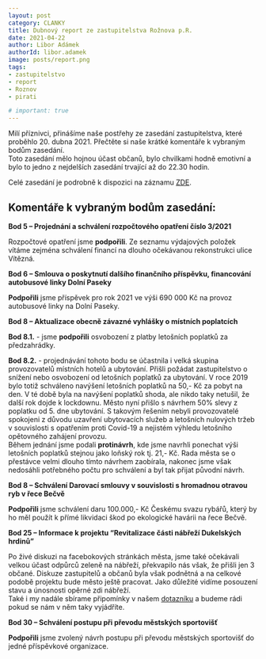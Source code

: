```yaml
---
layout: post
category: CLANKY
title: Dubnový report ze zastupitelstva Rožnova p.R. 
date: 2021-04-22
author: Libor Adámek
authorId: libor.adamek
image: posts/report.png  
tags: 
- zastupitelstvo
- report
- Roznov
- pirati

# important: true
---
```

Milí příznivci, přinášíme naše postřehy ze zasedání zastupitelstva, které proběhlo 20. dubna 2021. Přečtěte si naše krátké komentáře k vybraným bodům zasedání.
<br>Toto zasedání mělo hojnou účast občanů, bylo chvilkami hodně emotivní a bylo to jedno z nejdelších zasedání trvající až do 22.30 hodin.

Celé zasedání je podrobně k dispozici na záznamu [ZDE](https://www.tvbeskyd.cz/zastupitelstvo-mesta-roznov-pod-radhostem/).

## Komentáře k vybraným bodům zasedání:

**Bod 5 – Projednání a schválení rozpočtového opatření číslo 3/2021** 

Rozpočtové opatření jsme **podpořili**. Ze seznamu výdajových položek vítáme zejména schválení financí na dlouho očekávanou rekonstrukci ulice Vítězná. 

**Bod 6 – Smlouva o poskytnutí dalšího finančního příspěvku, financování autobusové linky Dolní Paseky** 

**Podpořili** jsme příspěvek pro rok 2021 ve výši 690 000 Kč na provoz autobusové linky na Dolní Paseky.

**Bod 8 – Aktualizace obecně závazné vyhlášky o místních poplatcích** 

**Bod 8.1.** - jsme **podpořili** osvobození z platby letošních poplatků za předzahrádky.

**Bod 8.2.** - projednávání tohoto bodu se účastnila i velká skupina provozovatelů místních hotelů a ubytování. Přišli požádat zastupitelstvo o snížení nebo osvobození od letošních poplatků za ubytování.
V roce 2019 bylo totiž schváleno navýšení letošních poplatků na 50,- Kč za pobyt na den. V té době byla na navýšení poplatků shoda, ale nikdo taky netušil, že další rok dojde k lockdownu. 
Město nyní přišlo s návrhem 50% slevy z poplatku od 5. dne ubytování.
S takovým řešením nebyli provozovatelé spokojeni z důvodu uzavření ubytovacích služeb a letošních nulových tržeb v souvislosti s opatřením proti Covid-19 a 
nejistém výhledu letošního opětovného zahájení provozu. 
<br>Během jednání jsme podali **protinávrh**, kde jsme navrhli ponechat výši letošních poplatků stejnou jako loňský rok tj. 21,- Kč. 
Rada města se o přestávce velmi dlouho tímto návrhem zaobírala, nakonec jsme však nedosáhli potřebného počtu pro schválení a byl tak přijat původní návrh.

**Bod 8 – Schválení Darovací smlouvy v souvislosti s hromadnou otravou ryb v řece Bečvě** 

**Podpořili** jsme schválení daru 100.000,- Kč Českému svazu rybářů, který by ho měl použít k přímé likvidaci škod po ekologické havárii na řece Bečvě.

**Bod 25 – Informace k projektu “Revitalizace části nábřeží Dukelských hrdinů”** 

Po živé diskuzi na facebokových stránkách města, jsme také očekávali velkou účast odpůrců zeleně na nábřeží, překvapilo nás však, že přišli jen 3 občané. Diskuze zastupitelů a občanů byla však podnětná a na celkové podobě projektu bude město ještě pracovat.
Jako důležité vidíme posouzení stavu a únosnosti opěrné zdi nábřeží.
<br>Také i my nadále sbírame připomínky v našem [dotazníku](https://roznov.pirati.cz/tiskove-zpravy/dotaznik-k-vysadbe-zelene-na-nabrezi/) a budeme rádi pokud se nám v něm taky vyjádříte. 

**Bod 30 – Schválení postupu při převodu městských sportovišť** 

**Podpořili** jsme zvolený návrh postupu při převodu městských sportovišť do jedné příspěvkové organizace. 




